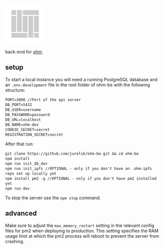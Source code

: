 ![logo](./icon.svg)

back-end for [ohm](https://github.com/jurelik/ohm).

## setup
To start a local instance you will need a running PostgreSQL database and an `.env.development` file in the root folder of ohm-be with the following structure:
```
PORT=3000 //Port of the api server
DB_PORT=5432
DB_USER=username
DB_PASSWORD=password
DB_URL=localhost
DB_NAME=ohm-dev
COOKIE_SECRET=secret
REGISTRATION_SECRET=secret
```

After that run:
```
git clone https://github.com/jurelik/ohm-be.git && cd ohm-be
npm install
npm run init_db_dev
npm run init_ipfs //OPTIONAL - only if you don't have an .ohm-ipfs repo set up locally yet
npm install pm2 -g //OPTIONAL - only if you don't have pm2 installed yet
npm run dev
```

To stop the server use the `npm stop` command.

## advanced
Make sure to adjust the `max_memory_restart` setting in the relevant config files for pm2 when deploying to production. This setting specifies the RAM usage limit at which the pm2 process will reboot to prevent the server from crashing.
